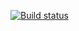 [![Build status](https://ci.appveyor.com/api/projects/status/a80al12nlqq99ifm/branch/master?svg=true)](https://ci.appveyor.com/project/Bln2108/taskat-two/branch/master)
